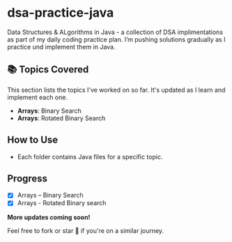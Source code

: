 # dsa-practice-java
Data Structures &amp; ALgorithms in Java - a collection of DSA implimentations as part of my daily coding practice plan. I’m pushing solutions gradually as I practice und implement them in Java.

## 📚 Topics Covered  

This section lists the topics I've worked on so far. It's updated as I learn and implement each one.

- **Arrays**: Binary Search
- **Arrays**: Rotated Binary Search

## How to Use  
- Each folder contains Java files for a specific topic.  

## Progress  
- [x] Arrays  – Binary Search
- [x] Arrays  - Rotated Binary search 

**More updates coming soon!**  

Feel free to fork or star 🌟 if you're on a similar journey.

